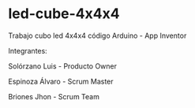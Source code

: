 # led-cube-4x4x4
Trabajo cubo led 4x4x4 código Arduino - App Inventor 


Integrantes:

Solórzano Luis - Producto Owner

Espinoza Álvaro - Scrum Master

Briones Jhon - Scrum Team
